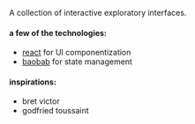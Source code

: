 A collection of interactive exploratory interfaces.

#### a few of the technologies:
- [react](http://facebook.github.io/react) for UI componentization
- [baobab](https://github.com/yomguithereal/baobab) for state management

#### inspirations:
- bret victor
- godfried toussaint

